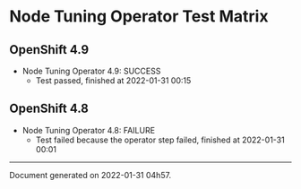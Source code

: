 
Node Tuning Operator Test Matrix
================================

OpenShift 4.9
-------------



* Node Tuning Operator 4.9: SUCCESS
  - Test passed, finished at 2022-01-31 00:15

OpenShift 4.8
-------------



* Node Tuning Operator 4.8: FAILURE
  - Test failed because the operator step failed, finished at 2022-01-31 00:01

---
Document generated on 2022-01-31 04h57.
